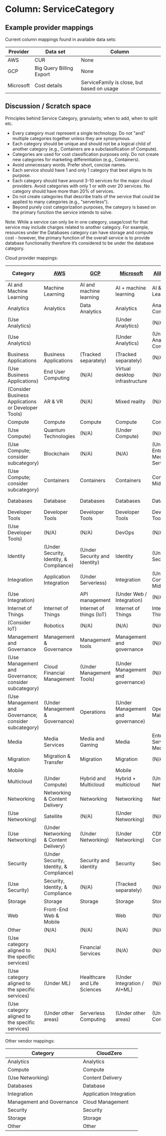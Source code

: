 # Column: ServiceCategory

## Example provider mappings

Current column mappings found in available data sets:

| Provider  | Data set                 | Column                                     |
| --------- | ------------------------ | ------------------------------------------ |
| AWS       | CUR                      | None                                       |
| GCP       | Big Query Billing Export | None                                       |
| Microsoft | Cost details             | ServiceFamily is close, but based on usage |

## Discussion / Scratch space

Principles behind Service Category, granularity, when to add, when to split etc.

- Every category must represent a single technology. Do not "and" multiple categories together unless they are synonymous.
- Each category should be unique and should not be a logical child of another category (e.g., Containers are a subclassification of Compute).
- Categories are used for cost classification purposes only. Do not create new categories for marketing differentiation (e.g., Containers).
- Avoid unnecessary words. Prefer short, concise names.
- Each service should have 1 and only 1 category that best aligns to its purpose.
- Each category should have around 3-10 services for the major cloud providers. Avoid categories with only 1 or with over 20 services. No category should have more than 20% of services.
- Do not create categories that describe traits of the service that could be applied to many categories (e.g., "serverless").
- Beyond purely cost categorization purposes, the category is based on the primary function the service intends to solve.

Note: While a service can only be in one category, usage/cost for that service may include charges related to another category. For example, resources under the Databases category can have storage and compute cost - however, the primary function of the overall service is to provide database functionality therefore it’s considered to be under the database category.

Cloud provider mappings:

| Category                                              | [AWS](https://aws.amazon.com/products)   | [GCP](https://cloud.google.com/products) | [Microsoft](https://azure.microsoft.com/en-us/products) | [Alibaba Cloud](https://www.alibabacloud.com/product) | Oracle Cloud (OCI)             |
| ----------------------------------------------------- | ---------------------------------------- | ---------------------------------------- | ------------------------------------------------------- | ----------------------------------------------------- | ------------------------------ |
| AI and Machine Learning                               | Machine Learning                         | AI and machine learning                  | AI + machine learning                                   | AI & Machine Learning                                 | AI and Machine Learning        |
| Analytics                                             | Analytics                                | Data Analytics                           | Analytics                                               | Analytics Computing                                   | Analytics and BI               |
| (Use Analytics)                                       |                                          |                                          | (Under Analytics)                                       | (N/A)                                                 | Big Data                       |
| (Use Analytics)                                       |                                          |                                          | (Under Analytics)                                       | (Under Analytics Computing)                           | Data Lake                      |
| Business Applications                                 | Business Applications                    | (Tracked separately)                     | (Tracked separately)                                    | (N/A)                                                 | SaaS Applications              |
| (Use Business Applications)                           | End User Computing                       | (N/A)                                    | Virtual desktop infrastructure                          | (N/A)                                                 | (N/A)                          |
| (Consider Business Applications or Developer Tools)   | AR & VR                                  | (N/A)                                    | Mixed reality                                           | (N/A)                                                 | (N/A)                          |
| Compute                                               | Compute                                  | Compute                                  | Compute                                                 | Computing                                             | Compute                        |
| (Use Compute)                                         | Quantum Technologies                     | (N/A)                                    | (Under Compute)                                         | (N/A)                                                 | (N/A)                          |
| (Use Compute; consider subcategory)                   | Blockchain                               | (N/A)                                    | (N/A)                                                   | (Under Enterprise & Media Services)                   | (N/A)                          |
| (Use Compute; consider subcategory)                   | Containers                               | Containers                               | Containers                                              | Container & Middleware                                | Containers and Functions       |
| Databases                                             | Database                                 | Databases                                | Databases                                               | Database                                              | Database Services              |
| Developer Tools                                       | Developer Tools                          | Developer Tools                          | Developer Tools                                         | Developer Tools                                       | Developer Services             |
| (Use Developer Tools)                                 | (N/A)                                    | (N/A)                                    | DevOps                                                  | (N/A)                                                 | DevOps                         |
| Identity                                              | (Under Security, Identity, & Compliance) | (Under Security and Identity)            | Identity                                                | (Under Security)                                      | (N/A)                          |
| Integration                                           | Application Integration                  | (Under Serverless)                       | Integration                                             | (Under Container & Middleware)                        | Integration                    |
| (Use Integration)                                     |                                          | API management                           | (Under Web / Integration)                               | (N/A)                                                 | (N/A)                          |
| Internet of Things                                    | Internet of Things                       | Internet of things (IoT)                 | Internet of Things                                      | Internet of Things                                    | (N/A)                          |
| (Consider IoT)                                        | Robotics                                 | (N/A)                                    | (N/A)                                                   | (N/A)                                                 | (N/A)                          |
| Management and Governance                             | Management & Governance                  | Management tools                         | Management and governance                               | (N/A)                                                 | Observability and Management   |
| (Use Management and Governance; consider subcategory) | Cloud Financial Management               | (Under Management Tools)                 | (Under Management and governance)                       | (N/A)                                                 | Cost Management and Governance |
| (Use Management and Governance; consider subcategory) | (Under Management & Governance)          | Operations                               | (Under Management and governance)                       | Operations and Maintenance                            | (N/A)                          |
| Media                                                 | Media Services                           | Media and Gaming                         | Media                                                   | Enterprise Services & Media Services                  | (N/A)                          |
| Migration                                             | Migration & Transfer                     | Migration                                | Migration                                               | (N/A)                                                 | (N/A)                          |
| Mobile                                                |                                          |                                          | Mobile                                                  |                                                       |                                |
| Multicloud                                            | (Under Compute)                          | Hybrid and Multicloud                    | Hybrid + multicloud                                     | (Under Networking)                                    | Hybrid Cloud                   |
| Networking                                            | Networking & Content Delivery            | Networking                               | Networking                                              | Networking                                            | Networking                     |
| (Use Networking)                                      | Satellite                                | (N/A)                                    | (Under Networking)                                      | (N/A)                                                 | (N/A)                          |
| (Use Networking)                                      | (Under Networking & Content Delivery)    | (Under Networking)                       | (Under Networking)                                      | CDN & Cloud Communication                             | (N/A)                          |
| Security                                              | (Under Security, Identity, & Compliance) | Security and identity                    | Security                                                | Security                                              | Security                       |
| (Use Security)                                        | Security, Identity, & Compliance         | (N/A)                                    | (Tracked separately)                                    | (N/A)                                                 | Compliance                     |
| Storage                                               | Storage                                  | Storage                                  | Storage                                                 | Storage                                               | Storage                        |
| Web                                                   | Front-End Web & Mobile                   |                                          | Web                                                     | (N/A)                                                 | (N/A)                          |
| Other                                                 | (N/A)                                    | (N/A)                                    | (N/A)                                                   | (N/A)                                                 | (N/A)                          |
| (Use category aligned to the specific services)       | (N/A)                                    | Financial Services                       | (N/A)                                                   | (N/A)                                                 | (N/A)                          |
| (Use category aligned to the specific services)       | (Under ML)                               | Healthcare and Life Sciences             | (Under Integration / AI+ML)                             | (N/A)                                                 | (N/A)                          |
| (Use category aligned to the specific services)       | (Under other areas)                      | Serverless Computing                     | (Under other areas)                                     | (Under Compute)                                       | (Under other areas)            |

Other vendor mappings:

| Category                  | CloudZero               |
| ------------------------- | ----------------------- |
| Analytics                 | Analytics               |
| Compute                   | Compute                 |
| (Use Networking)          | Content Delivery        |
| Databases                 | Database                |
| Integration               | Application Integration |
| Management and Governance | Cloud Management        |
| Security                  | Security                |
| Storage                   | Storage                 |
| Other                     | Other                   |

